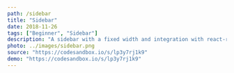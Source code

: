 ```yaml
---
path: /sidebar
title: "Sidebar"
date: 2018-11-26
tags: ["Beginner", "Sidebar"]
description: "A sidebar with a fixed width and integration with react-router showing active routes and a 'not found' example."
photo: ../images/sidebar.png
source: "https://codesandbox.io/s/lp3y7rj1k9"
demo: "https://codesandbox.io/s/lp3y7rj1k9"
---
```

